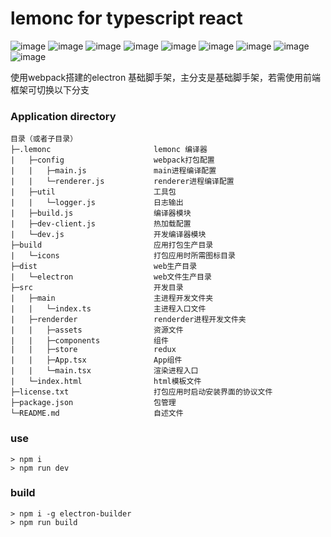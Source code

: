 # lemonc for typescript react

![image](https://img.shields.io/badge/elctron-^4.0.1-blue.svg)
![image](https://img.shields.io/badge/react-^16.7.0-blue.svg)
![image](https://img.shields.io/badge/typescript-^3.2.2-blue.svg)
![image](https://img.shields.io/badge/reactdom-^16.7.0-blue.svg)
![image](https://img.shields.io/badge/reactredux-^6.0.0-blue.svg)
![image](https://img.shields.io/badge/redux-^4.0.1-blue.svg)
![image](https://img.shields.io/badge/webpack-^4.28.4-blue.svg)
![image](https://img.shields.io/badge/less-^3.9.0-blue.svg)
![image](https://img.shields.io/badge/tslint-^5.12.1-blue.svg)

使用webpack搭建的electron 基础脚手架，主分支是基础脚手架，若需使用前端框架可切换以下分支

### Application directory

```
目录（或者子目录）
├─.lemonc                       lemonc 编译器
|   ├─config                    webpack打包配置
|   |   ├─main.js               main进程编译配置
|   |   └─renderer.js           renderer进程编译配置
|   ├─util                      工具包
|   |   └─logger.js             日志输出
|   ├─build.js                  编译器模块
|   ├─dev-client.js             热加载配置
|   └─dev.js                    开发编译器模块
├─build                         应用打包生产目录
|   └─icons                     打包应用时所需图标目录
├─dist                          web生产目录
|   └─electron                  web文件生产目录
├─src                           开发目录
|   ├─main                      主进程开发文件夹
|   |   └─index.ts              主进程入口文件
|   ├─renderder                 renderder进程开发文件夹
|   |   ├─assets                资源文件
|   |   ├─components            组件
|   |   ├─store                 redux
|   |   ├─App.tsx               App组件
|   |   └─main.tsx              渲染进程入口
|   └─index.html                html模板文件
├─license.txt                   打包应用时启动安装界面的协议文件
├─package.json                  包管理
└─README.md                     自述文件
```

### use 

```shell
> npm i
> npm run dev
```

### build

```shell
> npm i -g electron-builder
> npm run build
```

